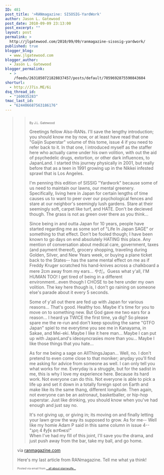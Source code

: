 ```yaml
---
ID: 481
post_title: '>RANmagazine: SISOSIG-YardWork'
author: Jason L. Gatewood
post_date: 2010-09-09 23:13:00
post_excerpt: ""
layout: post
permalink: >
  http://jlgatewood.com/2010/09/09/ranmagazine-sisosig-yardwork/
published: true
blogger_blog:
  - www.jlgatewood.com
blogger_author:
  - Jason L. Gatewood
blogger_permalink:
  - >
    /feeds/2631850721828837457/posts/default/7059692875590843604
shorturl:
  - http://J7is.ME/6i
dsq_thread_id:
  - "160035283"
tmac_last_id:
  - "624406687563186176"
---
```

><div><div> <blockquote><div>  <p><img src="http://cl.ly/3e0f414bebef8c6ca034/content" alt="" style="display: block; margin-left: auto; margin-right: auto;" /></p><p><span style="font-size: x-small;">By J.L. Gatewood</span></p><p>Greetings fellow Also-RANs.  I'll save the lengthy introduction; you should know me by now, or at least have read that one "Gaijin Superstar" volume of this tome, issue 4 if you need to refer back to it.  In that one, I introduced myself as the staffer here who actually came under his own volition, with out the aid of psychedelic drugs, extortion, or other dark influences, to JapanLand.  I started this journey physically in 2001, but really before that as a teen in 1991 growing up in the Nikkei infested sprawl that is Los Angeles.</p><p>I'm penning this edition of SISSIG "Yardwork" because some of us need to maintain our lawns, our mental greenery. Specifically, living here in Japan for certain lengths of time causes us to want to peer over our psychological fences and stare at our neighbor's seemingly lush gardens.  Stare at their seemingly soft, carpet like turf, and HATE. Don't be decieved though.  The grass is not as green over there as you think...</p><p>Since being in and outta Japan for 10 years, people have started regarding me as some sort of "Life In Japan SAGE" or something to that effect.  Don't be fooled though; I have been known to go days on end absolutely HATING this place.  Any mention of conversation about medical care, government, taxes (and payment thereof), grocery shopping, traveling during Golden, Silver, and New Years week, or buying a plane ticket back to the States-- has the same mental effect on me as if Freddy Kruger scratched his hand-knives across a chalkboard a mere 2cm away from my ears...  やだ。Guess what y'all, I'M HUMAN TOO! I get tired of being in a different environment...even though I CHOSE to be here under my own volition.  The key here though is, I don't go raining on someone else's parade about it every 5 seconds.</p><p>Some of y'all out there are fed up with Japan for various reasons...  That's good.  Healthy too.  Maybe it's time for you to move on to something new.  But God gave me two ears for a reason...  I heard ya TWICE the first time, ya dig?  So please spare me the re-run and don't keep spouting the same "GTFO Japan" spiel to me everytime you see me in Kanayama, in Sakae, and Mei-eki.  Maybe I like it here man...  Maybe I can put up with JapanLand's ideosyncrasies more than you...  Maybe I like those things that you hate...</p><p>As for me being a sage on AllThingsJapan...  Well, no. I don't pretend to even come close to that moniker; anyday you'll find me asking for advice from someone as well.  I can only tell you what works for me.  Everyday is a struggle, but for the sadist in me, this is why I love my experience here.  Because its hard work. Not everyone can do this.  Not everyone is able to pick a life up and set it down in a totally foreign spot on Earth and make like its the same thang, different longitude. Then again, not everyone can be an astronaut, basketballer, or hip-hop superstar.  Just like drinking, you should know when you've had enough and just say no.</p><p>It's not giving up, or giving in; its moving on and finally letting your lawn grow the way its supposed to grow.  As for me-- Well like my homie Adam P said in this same column in issue 4-- "נρη 4 ℓуƒє вιт¢нєѕ!"<br /> When I've had my fill of this joint, I'll save you the drama, and just push away from the bar, take my ball, and go home.</p>  </div></blockquote>    <div>via <a href="http://www.ranmagazine.com/2010/09/sisosig-yardwork.html">ranmagazine.com</a></div> <p>Here's my last article from RANmagazine.  Tell me what ya think!</p></div><p style="font-size: 9px;">  Posted via email from <a href="http://starrwulfe.info/ranmagazine-sisosig-yardwork">...all about starrwulfe...</a>  </p></div>